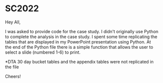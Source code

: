 # SC2022

Hey All,

I was asked to provide code for the case study.  I didn't originally use Python to complete the analysis in the case study.
I spent some time replicating the tables that are displayed in my PowerPoint presentation using Python.
At the end of the Python file there is a simple function that allows the user to select a slide (numbered 1-6) to print.

*DTA 30 day bucket tables and the appendix tables were not replicated in the file

Cheers!
